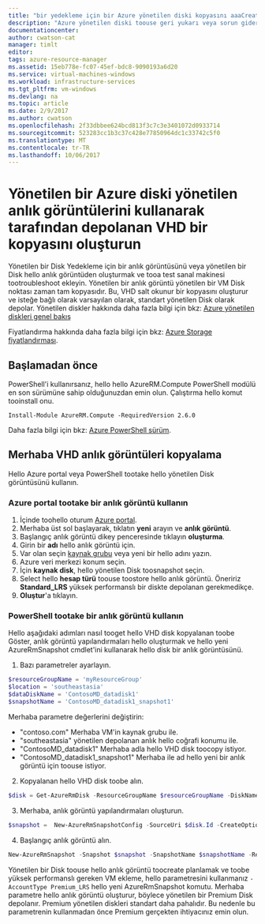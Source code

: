 ```yaml
---
title: "bir yedekleme için bir Azure yönetilen diski kopyasını aaaCreate | Microsoft Docs"
description: "Azure yönetilen diski toouse geri yukarı veya sorun giderme disk için bir kopyasını toocreate nasıl sorunları hakkında bilgi edinin."
documentationcenter: 
author: cwatson-cat
manager: timlt
editor: 
tags: azure-resource-manager
ms.assetid: 15eb778e-fc07-45ef-bdc8-9090193a6d20
ms.service: virtual-machines-windows
ms.workload: infrastructure-services
ms.tgt_pltfrm: vm-windows
ms.devlang: na
ms.topic: article
ms.date: 2/9/2017
ms.author: cwatson
ms.openlocfilehash: 2f33dbbee624bcd813f3c7c3e3401072d0933714
ms.sourcegitcommit: 523283cc1b3c37c428e77850964dc1c33742c5f0
ms.translationtype: MT
ms.contentlocale: tr-TR
ms.lasthandoff: 10/06/2017
---
```

# <a name="create-a-copy-of-a-vhd-stored-as-an-azure-managed-disk-by-using-managed-snapshots"></a>Yönetilen bir Azure diski yönetilen anlık görüntülerini kullanarak tarafından depolanan VHD bir kopyasını oluşturun
Yönetilen bir Disk Yedekleme için bir anlık görüntüsünü veya yönetilen bir Disk hello anlık görüntüden oluşturmak ve tooa test sanal makinesi tootroubleshoot ekleyin. Yönetilen bir anlık görüntü yönetilen bir VM Disk noktası zaman tam kopyasıdır. Bu, VHD salt okunur bir kopyasını oluşturur ve isteğe bağlı olarak varsayılan olarak, standart yönetilen Disk olarak depolar. Yönetilen diskler hakkında daha fazla bilgi için bkz: [Azure yönetilen diskleri genel bakış](managed-disks-overview.md?toc=%2fazure%2fvirtual-machines%2fwindows%2ftoc.json)

Fiyatlandırma hakkında daha fazla bilgi için bkz: [Azure Storage fiyatlandırması](https://azure.microsoft.com/pricing/details/managed-disks/). 

## <a name="before-you-begin"></a>Başlamadan önce
PowerShell'i kullanırsanız, hello hello AzureRM.Compute PowerShell modülü en son sürümüne sahip olduğunuzdan emin olun. Çalıştırma hello komut tooinstall onu.

```
Install-Module AzureRM.Compute -RequiredVersion 2.6.0
```
Daha fazla bilgi için bkz: [Azure PowerShell sürüm](/powershell/azure/overview).

## <a name="copy-hello-vhd-with-a-snapshot"></a>Merhaba VHD anlık görüntüleri kopyalama
Hello Azure portal veya PowerShell tootake hello yönetilen Disk görüntüsünü kullanın.

### <a name="use-azure-portal-tootake-a-snapshot"></a>Azure portal tootake bir anlık görüntü kullanın 

1. İçinde toohello oturum [Azure portal](https://portal.azure.com).
2. Merhaba üst sol başlayarak, tıklatın **yeni** arayın ve **anlık görüntü**.
3. Başlangıç anlık görüntü dikey penceresinde tıklayın **oluşturma**.
4. Girin bir **adı** hello anlık görüntü için.
5. Var olan seçin [kaynak grubu](../../azure-resource-manager/resource-group-overview.md#resource-groups) veya yeni bir hello adını yazın. 
6. Azure veri merkezi konum seçin.  
7. İçin **kaynak disk**, hello yönetilen Disk toosnapshot seçin.
8. Select hello **hesap türü** toouse toostore hello anlık görüntü. Öneririz **Standard_LRS** yüksek performanslı bir diskte depolanan gerekmedikçe.
9. **Oluştur**'a tıklayın.

### <a name="use-powershell-tootake-a-snapshot"></a>PowerShell tootake bir anlık görüntü kullanın
Hello aşağıdaki adımları nasıl tooget hello VHD disk kopyalanan toobe Göster, anlık görüntü yapılandırmaları hello oluşturmak ve hello yeni AzureRmSnapshot cmdlet'ini kullanarak hello disk bir anlık görüntüsünü<!--Add link toocmdlet when available-->. 

1. Bazı parametreler ayarlayın. 

 ```powershell
$resourceGroupName = 'myResourceGroup' 
$location = 'southeastasia' 
$dataDiskName = 'ContosoMD_datadisk1' 
$snapshotName = 'ContosoMD_datadisk1_snapshot1'  
```
  Merhaba parametre değerlerini değiştirin:
  -  "contoso.com" Merhaba VM'in kaynak grubu ile.
  -  "southeastasia" yönetilen depolanan anlık hello coğrafi konumu ile. <!---How do you look these up? -->
  -  "ContosoMD_datadisk1" Merhaba adla hello VHD disk toocopy istiyor.
  -  "ContosoMD_datadisk1_snapshot1" Merhaba ile ad hello yeni bir anlık görüntü için toouse istiyor.

2. Kopyalanan hello VHD disk toobe alın.

 ```powershell
$disk = Get-AzureRmDisk -ResourceGroupName $resourceGroupName -DiskName $dataDiskName 
```
3. Merhaba, anlık görüntü yapılandırmaları oluşturun. 

 ```powershell
$snapshot =  New-AzureRmSnapshotConfig -SourceUri $disk.Id -CreateOption Copy -Location $location 
```
4. Başlangıç anlık görüntü alın.

 ```powershell
New-AzureRmSnapshot -Snapshot $snapshot -SnapshotName $snapshotName -ResourceGroupName $resourceGroupName 
```
Yönetilen bir Disk toouse hello anlık görüntü toocreate planlamak ve toobe yüksek performanslı gereken VM ekleme, hello parametresini kullanmanız `-AccountType Premium_LRS` hello yeni AzureRmSnapshot komutu. Merhaba parametre hello anlık görüntü oluşturur, böylece yönetilen bir Premium Disk depolanır. Premium yönetilen diskleri standart daha pahalıdır. Bu nedenle bu parametrenin kullanmadan önce Premium gerçekten ihtiyacınız emin olun.


